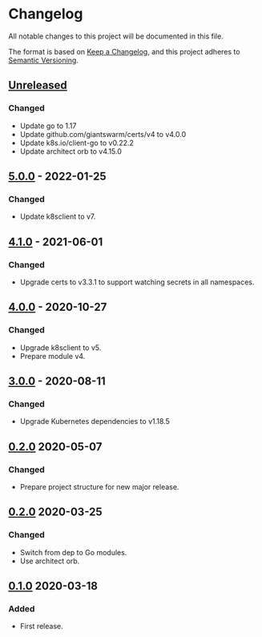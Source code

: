 # Changelog

All notable changes to this project will be documented in this file.

The format is based on [Keep a Changelog](https://keepachangelog.com/en/1.0.0/),
and this project adheres to [Semantic Versioning](https://semver.org/spec/v2.0.0.html).



## [Unreleased]

### Changed

- Update go to 1.17
- Update github.com/giantswarm/certs/v4 to v4.0.0
- Update k8s.io/client-go to v0.22.2
- Update architect orb to v4.15.0

## [5.0.0] - 2022-01-25

### Changed

- Update k8sclient to v7.

## [4.1.0] - 2021-06-01

### Changed

- Upgrade certs to v3.3.1 to support watching secrets in all namespaces.

## [4.0.0] - 2020-10-27

### Changed

- Upgrade k8sclient to v5.
- Prepare module v4.

## [3.0.0] - 2020-08-11

### Changed

- Upgrade Kubernetes dependencies to v1.18.5

## [0.2.0] 2020-05-07

### Changed

- Prepare project structure for new major release.



## [0.2.0] 2020-03-25

### Changed

- Switch from dep to Go modules.
- Use architect orb.



## [0.1.0] 2020-03-18

### Added

- First release.



[Unreleased]: https://github.com/giantswarm/tenantcluster/compare/v5.0.0...HEAD
[5.0.0]: https://github.com/giantswarm/tenantcluster/compare/v4.1.0...v5.0.0
[4.1.0]: https://github.com/giantswarm/tenantcluster/compare/v4.0.0...v4.1.0
[4.0.0]: https://github.com/giantswarm/tenantcluster/compare/v3.0.0...v4.0.0
[3.0.0]: https://github.com/giantswarm/tenantcluster/compare/v2.0.0...v3.0.0
[2.0.0]: https://github.com/giantswarm/tenantcluster/compare/v0.2.0...v2.0.0
[0.2.0]: https://github.com/giantswarm/tenantcluster/compare/v0.1.0...v0.2.0

[0.1.0]: https://github.com/giantswarm/tenantcluster/releases/tag/v0.1.0
